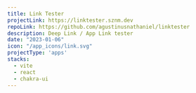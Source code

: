 ```yaml
---
title: Link Tester
projectLink: https://linktester.sznm.dev
repoLink: https://github.com/agustinusnathaniel/linktester
description: Deep Link / App Link tester
date: "2023-01-06"
icon: "/app_icons/link.svg"
projectType: 'apps'
stacks: 
  - vite
  - react
  - chakra-ui
---
```

